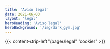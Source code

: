 ```yaml
---
title: 'Aviso legal'
date: 2021-06-03
layout: 'legal'
heroHeading: 'Aviso legal'
heroBackground: '/img/dark_gym.jpg'
---
```


<div>
{{< content-strip-left "/pages/legal" "cookies" >}}
</div>

